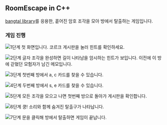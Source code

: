 ## RoomEscape in C++
[bangtal library](https://cafe.naver.com/bangtal)를 응용한, 흩어진 암호 조각을 모아 방에서 탈출하는 게임입니다.

### 게임 진행
![1단계](https://raw.githubusercontent.com/Moon9898/New_RoomEscape/2dc4b308cbe23303cda4f8412c7b3776b3e8896b/README%20%EC%9D%B4%EB%AF%B8%EC%A7%80/1.PNG)
첫 화면입니다. 코르크 게시판을 눌러 힌트를 확인하세요.

![2단계](https://raw.githubusercontent.com/Moon9898/New_RoomEscape/2dc4b308cbe23303cda4f8412c7b3776b3e8896b/README%20%EC%9D%B4%EB%AF%B8%EC%A7%80/2.PNG)
글자 조각을 완성하면 길이 나타남을 암시하는 힌트가 보입니다.
이전에 이 방에 갇혔던 모험자가 남긴 메모입니다.

![3단계](https://raw.githubusercontent.com/Moon9898/New_RoomEscape/2dc4b308cbe23303cda4f8412c7b3776b3e8896b/README%20%EC%9D%B4%EB%AF%B8%EC%A7%80/3.PNG)
첫번째 방에서 a, c 카드를 찾을 수 있습니다.

![4단계](https://raw.githubusercontent.com/Moon9898/New_RoomEscape/2dc4b308cbe23303cda4f8412c7b3776b3e8896b/README%20%EC%9D%B4%EB%AF%B8%EC%A7%80/4.PNG)
두번째 방에서 s, e 카드를 찾을 수 있습니다.

![5단계](https://raw.githubusercontent.com/Moon9898/New_RoomEscape/2dc4b308cbe23303cda4f8412c7b3776b3e8896b/README%20%EC%9D%B4%EB%AF%B8%EC%A7%80/5.PNG)
모든 조각을 모으고 나면 첫번째 방으로 돌아가 게시판을 확인합니다.

![6단계](https://raw.githubusercontent.com/Moon9898/New_RoomEscape/2dc4b308cbe23303cda4f8412c7b3776b3e8896b/README%20%EC%9D%B4%EB%AF%B8%EC%A7%80/6.PNG)
쿵! 소리와 함께 숨겨진 탈출구가 나타납니다.

![7단계](https://raw.githubusercontent.com/Moon9898/New_RoomEscape/2dc4b308cbe23303cda4f8412c7b3776b3e8896b/README%20%EC%9D%B4%EB%AF%B8%EC%A7%80/7.PNG)
문을 클릭해 방에서 탈출하면 게임이 끝납니다.
